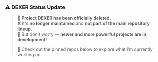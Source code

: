 ### ⚠️ DEXER Status Update

> 🚫 **Project DEXER has been officially deleted.**  
> ❌ It's **no longer maintained** and **not part of the main repository lineup.**  
> 🧠 But don't worry — **newer and more powerful projects are in development!**  
>  
> 🧭 Check out the pinned repos below to explore what I’m currently working on.
